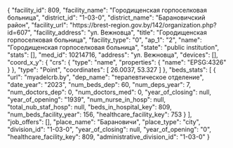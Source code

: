 {
    "facility_id": 809,
    "facility_name": "Городищенская горпоселковая больница",
    "district_id": "1-03-0",
    "district_name": "Барановичский район",
    "facility_url": "https:\/\/brest-region.gov.by\/142\/organization.php?id=607",
    "facility_address": "ул. Вежновца",
    "title": "Городищенская горпоселковая больница",
    "facility_type": "0",
    "ap_1": "2",
    "name": "Городищенская горпоселковая больница",
    "state": "public institution",
    "stats": [],
    "med_id": 10214716,
    "address": "ул. Вежновца",
    "devices": [],
    "coord_x_y": {
        "crs": {
            "type": "name",
            "properties": {
                "name": "EPSG:4326"
            }
        },
        "type": "Point",
        "coordinates": [
            26.0037,
            53.327
        ]
    },
    "beds_stats": [
        {
            "url": "myadelcrb.by",
            "dep_name": "терапевтическое отделение",
            "date_year": "2023",
            "num_beds_dep": 60,
            "num_deps_year": 7,
            "num_doctors_dep": 0,
            "num_doctors_med": 0,
            "year_of_closing": null,
            "year_of_opening": "1939",
            "num_nurse_in_hosp": null,
            "total_nub_staf_hosp": null,
            "beds_in_hospital_key": 809,
            "num_beds_facility_year": 156,
            "healthcare_facility_key": 753
        }
    ],
    "job_offers": [],
    "place_name": "Барановичи",
    "place_type": "city",
    "division_id": "1-03-0",
    "year_of_closing": null,
    "year_of_opening": "0",
    "healthcare_facility_key": 809,
    "administrative_division_id": "1-03-0"
}
